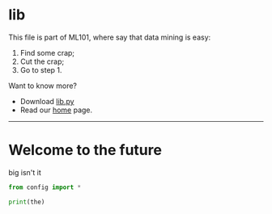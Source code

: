 # lib

This file is part of ML101, where say that data mining is easy:

1. Find some crap;
2. Cut the crap;
3. Go to step 1.

Want to know more? 

+ Download [lib.py](https://github.com/ai-se/timm/blob/master/leaner/src/lib.py)
+ Read our [home](README.md) page.

____


# Welcome to the future

big isn't it

````python
from config import *

print(the)

````
